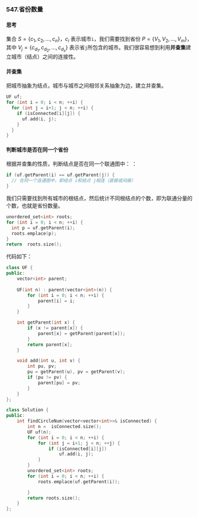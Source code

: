 ### 547.省份数量

#### 思考

集合 $S = \{c_1, c_2, \dots, c_n\}$，$c_i$ 表示城市`i`，我们需要找到省份 $P = \{V_1, V_2, \dots, V_m\}$，其中 $V_j = \{c_{d_1}, c_{d_2}, \dots, c_{d_x}\}$ 表示省`j`所包含的城市。我们很容易想到利用**并查集**建立城市（结点）之间的连接性。

#### 并查集

把城市抽象为结点，城市与城市之间相邻关系抽象为边，建立并查集。

```c++
UF uf;
for (int i = 0; i < n; ++i) {
  for (int j = i+1; j < n; ++i) {
    if (isConnected[i][j]) {
      uf.add(i, j);
    }
  }
}
```

#### 判断城市是否在同一个省份

根据并查集的性质，判断结点是否在同一个联通图中： ：

```c++
if (uf.getParent(i) == uf.getParent(j)) {
  // 在同一个连通图中，即结点 i和结点 j相连（直接或间接）
}
```

我们只需要找到所有城市的根结点，然后统计不同根结点的个数，即为联通分量的个数，也就是省份数量。

```c++
unordered_set<int> roots;
for (int i = 0; i < n; ++i) {
  int p = uf.getParent(i);
  roots.emplace(p);
}
return  roots.size();
```



代码如下：

```c++
class UF {
public:
    vector<int> parent;
    
    UF(int n) : parent(vector<int>(n)) {
        for (int i = 0; i < n; ++i) {
            parent[i] = i;
        }
    }

    int getParent(int x) {
        if (x != parent[x]) {
            parent[x] = getParent(parent[x]);
        }
        return parent[x];
    }

    void add(int u, int v) {
        int pu, pv;
        pu = getParent(u), pv = getParent(v);
        if (pu != pv) {
            parent[pu] = pv;
        }
    }
};

class Solution {
public:
    int findCircleNum(vector<vector<int>>& isConnected) {
        int n =  isConnected.size();
        UF uf(n);
        for (int i = 0; i < n; ++i) {
            for (int j = i+1; j < n; ++j) {
                if (isConnected[i][j])
                    uf.add(i, j);
            }
        }
        unordered_set<int> roots;
        for (int i = 0; i < n; ++i) {
            roots.emplace(uf.getParent(i));

        }
        return roots.size();
    }
};
```


